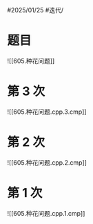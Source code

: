 #2025/01/25 #迭代/

# 题目

![[605.种花问题]]

# 第 3 次

![[605.种花问题.cpp.3.cmp]]

# 第 2 次

![[605.种花问题.cpp.2.cmp]]

# 第 1 次

![[605.种花问题.cpp.1.cmp]]

